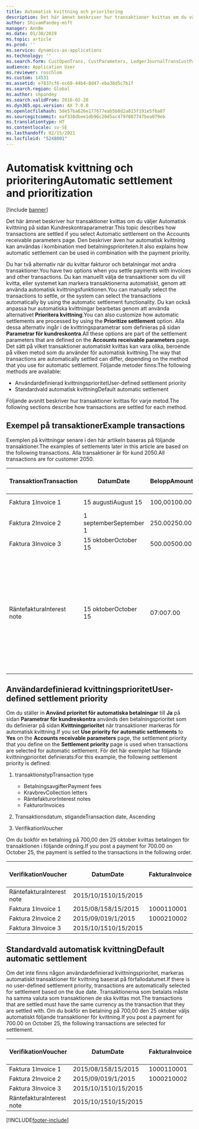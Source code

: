 ```yaml
---
title: Automatisk kvittning och prioritering
description: Det här ämnet beskriver hur transaktioner kvittas om du väljer Automatisk kvittning på sidan Kundreskontraparametrar. Den beskriver även hur automatisk kvittning kan användas i kombination med betalningsprioriteten.
author: ShivamPandey-msft
manager: AnnBe
ms.date: 01/30/2019
ms.topic: article
ms.prod: ''
ms.service: dynamics-ax-applications
ms.technology: ''
ms.search.form: CustOpenTrans, CustParameters, LedgerJournalTransCustPaym
audience: Application User
ms.reviewer: roschlom
ms.custom: 14531
ms.assetid: e7837cf6-ec69-44b4-8d47-eba38d5c7b1f
ms.search.region: Global
ms.author: shpandey
ms.search.validFrom: 2016-02-28
ms.dyn365.ops.version: AX 7.0.0
ms.openlocfilehash: 5de57ba626e177677eab5b8d2a815f191e5f6a87
ms.sourcegitcommit: eaf330dbee1db96c20d5ac479f007747bea079eb
ms.translationtype: HT
ms.contentlocale: sv-SE
ms.lasthandoff: 02/15/2021
ms.locfileid: "5248001"
---
```

# <a name="automatic-settlement-and-prioritization"></a><span data-ttu-id="a260f-104">Automatisk kvittning och prioritering</span><span class="sxs-lookup"><span data-stu-id="a260f-104">Automatic settlement and prioritization</span></span>

[!include [banner](../includes/banner.md)]

<span data-ttu-id="a260f-105">Det här ämnet beskriver hur transaktioner kvittas om du väljer Automatisk kvittning på sidan Kundreskontraparametrar.</span><span class="sxs-lookup"><span data-stu-id="a260f-105">This topic describes how transactions are settled if you select Automatic settlement on the Accounts receivable parameters page.</span></span> <span data-ttu-id="a260f-106">Den beskriver även hur automatisk kvittning kan användas i kombination med betalningsprioriteten.</span><span class="sxs-lookup"><span data-stu-id="a260f-106">It also explains how automatic settlement can be used in combination with the payment priority.</span></span>

<span data-ttu-id="a260f-107">Du har två alternativ när du kvittar fakturor och betalningar mot andra transaktioner.</span><span class="sxs-lookup"><span data-stu-id="a260f-107">You have two options when you settle payments with invoices and other transactions.</span></span> <span data-ttu-id="a260f-108">Du kan manuellt välja de transaktioner som du vill kvitta, eller systemet kan markera transaktionerna automatiskt, genom att använda automatisk kvittningsfunktionen.</span><span class="sxs-lookup"><span data-stu-id="a260f-108">You can manually select the transactions to settle, or the system can select the transactions automatically by using the automatic settlement functionality.</span></span> <span data-ttu-id="a260f-109">Du kan också anpassa hur automatiska kvittningar bearbetas genom att använda alternativet **Prioritera kvittning**.</span><span class="sxs-lookup"><span data-stu-id="a260f-109">You can also customize how automatic settlements are processed by using the **Prioritize settlement** option.</span></span> <span data-ttu-id="a260f-110">Alla dessa alternativ ingår i de kvittringsparametrar som definieras på sidan **Parametrar för kundreskontra**.</span><span class="sxs-lookup"><span data-stu-id="a260f-110">All these options are part of the settlement parameters that are defined on the **Accounts receivable parameters** page.</span></span> <span data-ttu-id="a260f-111">Det sätt på vilket transaktioner automatiskt kvittas kan vara olika, beroende på vilken metod som du använder för automatisk kvittning.</span><span class="sxs-lookup"><span data-stu-id="a260f-111">The way that transactions are automatically settled can differ, depending on the method that you use for automatic settlement.</span></span> <span data-ttu-id="a260f-112">Följande metoder finns:</span><span class="sxs-lookup"><span data-stu-id="a260f-112">The following methods are available:</span></span>

-   <span data-ttu-id="a260f-113">Användardefinierad kvittningsprioritet</span><span class="sxs-lookup"><span data-stu-id="a260f-113">User-defined settlement priority</span></span>
-   <span data-ttu-id="a260f-114">Standardvald automatisk kvittning</span><span class="sxs-lookup"><span data-stu-id="a260f-114">Default automatic settlement</span></span>

<span data-ttu-id="a260f-115">Följande avsnitt beskriver hur transaktioner kvittas för varje metod.</span><span class="sxs-lookup"><span data-stu-id="a260f-115">The following sections describe how transactions are settled for each method.</span></span>

## <a name="example-transactions"></a><span data-ttu-id="a260f-116">Exempel på transaktioner</span><span class="sxs-lookup"><span data-stu-id="a260f-116">Example transactions</span></span>
<span data-ttu-id="a260f-117">Exemplen på kvittningar senare i den här artikeln baseras på följande transaktioner.</span><span class="sxs-lookup"><span data-stu-id="a260f-117">The examples of settlements later in this article are based on the following transactions.</span></span> <span data-ttu-id="a260f-118">Alla transaktioner är för kund 2050.</span><span class="sxs-lookup"><span data-stu-id="a260f-118">All transactions are for customer 2050.</span></span>

| <span data-ttu-id="a260f-119">Transaktion</span><span class="sxs-lookup"><span data-stu-id="a260f-119">Transaction</span></span>   | <span data-ttu-id="a260f-120">Datum</span><span class="sxs-lookup"><span data-stu-id="a260f-120">Date</span></span>        | <span data-ttu-id="a260f-121">Belopp</span><span class="sxs-lookup"><span data-stu-id="a260f-121">Amount</span></span> | <span data-ttu-id="a260f-122">Villkor för kassarabatt</span><span class="sxs-lookup"><span data-stu-id="a260f-122">Cash discount terms</span></span> | <span data-ttu-id="a260f-123">Kassarabattdatum</span><span class="sxs-lookup"><span data-stu-id="a260f-123">Cash discount date</span></span> | <span data-ttu-id="a260f-124">Kommentarer</span><span class="sxs-lookup"><span data-stu-id="a260f-124">Comments</span></span>                                                                                                                                                                                      |
|---------------|-------------|--------|---------------------|--------------------|-----------------------------------------------------------------------------------------------------------------------------------------------------------------------------------------------|
| <span data-ttu-id="a260f-125">Faktura 1</span><span class="sxs-lookup"><span data-stu-id="a260f-125">Invoice 1</span></span>     | <span data-ttu-id="a260f-126">15 augusti</span><span class="sxs-lookup"><span data-stu-id="a260f-126">August 15</span></span>   | <span data-ttu-id="a260f-127">100,00</span><span class="sxs-lookup"><span data-stu-id="a260f-127">100.00</span></span> | <span data-ttu-id="a260f-128">2%14, Netto 30</span><span class="sxs-lookup"><span data-stu-id="a260f-128">2%14, Net 30</span></span>        | <span data-ttu-id="a260f-129">29 augusti</span><span class="sxs-lookup"><span data-stu-id="a260f-129">August 29</span></span>          |                                                                                                                                                                                               |
| <span data-ttu-id="a260f-130">Faktura 2</span><span class="sxs-lookup"><span data-stu-id="a260f-130">Invoice 2</span></span>     | <span data-ttu-id="a260f-131">1 september</span><span class="sxs-lookup"><span data-stu-id="a260f-131">September 1</span></span> | <span data-ttu-id="a260f-132">250.00</span><span class="sxs-lookup"><span data-stu-id="a260f-132">250.00</span></span> | <span data-ttu-id="a260f-133">2%14, Netto 30</span><span class="sxs-lookup"><span data-stu-id="a260f-133">2%14, Net 30</span></span>        | <span data-ttu-id="a260f-134">15 september</span><span class="sxs-lookup"><span data-stu-id="a260f-134">September 15</span></span>       |                                                                                                                                                                                               |
| <span data-ttu-id="a260f-135">Faktura 3</span><span class="sxs-lookup"><span data-stu-id="a260f-135">Invoice 3</span></span>     | <span data-ttu-id="a260f-136">15 oktober</span><span class="sxs-lookup"><span data-stu-id="a260f-136">October 15</span></span>  | <span data-ttu-id="a260f-137">500.00</span><span class="sxs-lookup"><span data-stu-id="a260f-137">500.00</span></span> | <span data-ttu-id="a260f-138">2% 14/Netto 30</span><span class="sxs-lookup"><span data-stu-id="a260f-138">2% 14/Net 30</span></span>        | <span data-ttu-id="a260f-139">29 oktober</span><span class="sxs-lookup"><span data-stu-id="a260f-139">October 29</span></span>         |                                                                                                                                                                                               |
| <span data-ttu-id="a260f-140">Räntefaktura</span><span class="sxs-lookup"><span data-stu-id="a260f-140">Interest note</span></span> | <span data-ttu-id="a260f-141">15 oktober</span><span class="sxs-lookup"><span data-stu-id="a260f-141">October 15</span></span>  | <span data-ttu-id="a260f-142">07:00</span><span class="sxs-lookup"><span data-stu-id="a260f-142">7.00</span></span>   |                     |                    | <span data-ttu-id="a260f-143">Den här räntefakturan gäller faktura 1 och 2.</span><span class="sxs-lookup"><span data-stu-id="a260f-143">This interest note is for invoice 1 and invoice 2.</span></span> <span data-ttu-id="a260f-144">Beloppet beräknas som 2 % ränta på belopp som är mer eller 30 dagar efter förfallodatum.</span><span class="sxs-lookup"><span data-stu-id="a260f-144">The amount is calculated as 2-percent interest on amounts that are 30 or more days past due.</span></span> <span data-ttu-id="a260f-145">T.ex. 0,02 × (100,00 + 250,00) = 7,00.</span><span class="sxs-lookup"><span data-stu-id="a260f-145">For example, 0.02 × (100.00 + 250.00) = 7.00.</span></span> |

## <a name="user-defined-settlement-priority"></a><span data-ttu-id="a260f-146">Användardefinierad kvittningsprioritet</span><span class="sxs-lookup"><span data-stu-id="a260f-146">User-defined settlement priority</span></span>
<span data-ttu-id="a260f-147">Om du ställer in **Använd prioritet för automatiska betalningar** till **Ja** på sidan **Parametrar för kundreskontra** används den betalningsprioritet som du definierar på sidan **Kvittningprioritet** när transaktioner markeras för automatisk kvittning.</span><span class="sxs-lookup"><span data-stu-id="a260f-147">If you set **Use priority for automatic settlements** to **Yes** on the **Accounts receivable parameters** page, the settlement priority that you define on the **Settlement priority** page is used when transactions are selected for automatic settlement.</span></span> <span data-ttu-id="a260f-148">För det här exemplet har följande kvittningprioritet definierats:</span><span class="sxs-lookup"><span data-stu-id="a260f-148">For this example, the following settlement priority is defined:</span></span>

1.  <span data-ttu-id="a260f-149">transaktionstyp</span><span class="sxs-lookup"><span data-stu-id="a260f-149">Transaction type</span></span>
    -   <span data-ttu-id="a260f-150">Betalningsavgifter</span><span class="sxs-lookup"><span data-stu-id="a260f-150">Payment fees</span></span>
    -   <span data-ttu-id="a260f-151">Kravbrev</span><span class="sxs-lookup"><span data-stu-id="a260f-151">Collection letters</span></span>
    -   <span data-ttu-id="a260f-152">Räntefakturor</span><span class="sxs-lookup"><span data-stu-id="a260f-152">Interest notes</span></span>
    -   <span data-ttu-id="a260f-153">Fakturor</span><span class="sxs-lookup"><span data-stu-id="a260f-153">Invoices</span></span>

2.  <span data-ttu-id="a260f-154">Transaktionsdatum, stigande</span><span class="sxs-lookup"><span data-stu-id="a260f-154">Transaction date, Ascending</span></span>
3.  <span data-ttu-id="a260f-155">Verifikation</span><span class="sxs-lookup"><span data-stu-id="a260f-155">Voucher</span></span>

<span data-ttu-id="a260f-156">Om du bokför en betalning på 700,00 den 25 oktober kvittas betalingen för transaktionen i följande ordning.</span><span class="sxs-lookup"><span data-stu-id="a260f-156">If you post a payment for 700.00 on October 25, the payment is settled to the transactions in the following order.</span></span>

| <span data-ttu-id="a260f-157">Verifikation</span><span class="sxs-lookup"><span data-stu-id="a260f-157">Voucher</span></span>       | <span data-ttu-id="a260f-158">Datum</span><span class="sxs-lookup"><span data-stu-id="a260f-158">Date</span></span>       | <span data-ttu-id="a260f-159">Faktura</span><span class="sxs-lookup"><span data-stu-id="a260f-159">Invoice</span></span> | <span data-ttu-id="a260f-160">Belopp i transaktionsvalutan</span><span class="sxs-lookup"><span data-stu-id="a260f-160">Amount in transaction currency</span></span> | <span data-ttu-id="a260f-161">Belopp att kvitta</span><span class="sxs-lookup"><span data-stu-id="a260f-161">Amount to settle</span></span> | <span data-ttu-id="a260f-162">Saldo</span><span class="sxs-lookup"><span data-stu-id="a260f-162">Balance</span></span> | <span data-ttu-id="a260f-163">Valuta</span><span class="sxs-lookup"><span data-stu-id="a260f-163">Currency</span></span> |
|---------------|------------|---------|--------------------------------|------------------|---------|----------|
| <span data-ttu-id="a260f-164">Räntefaktura</span><span class="sxs-lookup"><span data-stu-id="a260f-164">Interest note</span></span> | <span data-ttu-id="a260f-165">2015/10/15</span><span class="sxs-lookup"><span data-stu-id="a260f-165">10/15/2015</span></span> |         | <span data-ttu-id="a260f-166">07:00</span><span class="sxs-lookup"><span data-stu-id="a260f-166">7.00</span></span>                           | <span data-ttu-id="a260f-167">07:00</span><span class="sxs-lookup"><span data-stu-id="a260f-167">7.00</span></span>             | <span data-ttu-id="a260f-168">0,00</span><span class="sxs-lookup"><span data-stu-id="a260f-168">0.00</span></span>    | <span data-ttu-id="a260f-169">USD</span><span class="sxs-lookup"><span data-stu-id="a260f-169">USD</span></span>      |
| <span data-ttu-id="a260f-170">Faktura 1</span><span class="sxs-lookup"><span data-stu-id="a260f-170">Invoice 1</span></span>     | <span data-ttu-id="a260f-171">2015/08/15</span><span class="sxs-lookup"><span data-stu-id="a260f-171">8/15/2015</span></span>  | <span data-ttu-id="a260f-172">10001</span><span class="sxs-lookup"><span data-stu-id="a260f-172">10001</span></span>   | <span data-ttu-id="a260f-173">100,00</span><span class="sxs-lookup"><span data-stu-id="a260f-173">100.00</span></span>                         | <span data-ttu-id="a260f-174">100,00</span><span class="sxs-lookup"><span data-stu-id="a260f-174">100.00</span></span>           | <span data-ttu-id="a260f-175">0,00</span><span class="sxs-lookup"><span data-stu-id="a260f-175">0.00</span></span>    | <span data-ttu-id="a260f-176">USD</span><span class="sxs-lookup"><span data-stu-id="a260f-176">USD</span></span>      |
| <span data-ttu-id="a260f-177">Faktura 2</span><span class="sxs-lookup"><span data-stu-id="a260f-177">Invoice 2</span></span>     | <span data-ttu-id="a260f-178">2015/09/01</span><span class="sxs-lookup"><span data-stu-id="a260f-178">9/1/2015</span></span>   | <span data-ttu-id="a260f-179">10002</span><span class="sxs-lookup"><span data-stu-id="a260f-179">10002</span></span>   | <span data-ttu-id="a260f-180">250.00</span><span class="sxs-lookup"><span data-stu-id="a260f-180">250.00</span></span>                         | <span data-ttu-id="a260f-181">250.00</span><span class="sxs-lookup"><span data-stu-id="a260f-181">250.00</span></span>           | <span data-ttu-id="a260f-182">0,00</span><span class="sxs-lookup"><span data-stu-id="a260f-182">0.00</span></span>    | <span data-ttu-id="a260f-183">USD</span><span class="sxs-lookup"><span data-stu-id="a260f-183">USD</span></span>      |
| <span data-ttu-id="a260f-184">Faktura 3</span><span class="sxs-lookup"><span data-stu-id="a260f-184">Invoice 3</span></span>     | <span data-ttu-id="a260f-185">2015/10/15</span><span class="sxs-lookup"><span data-stu-id="a260f-185">10/15/2015</span></span> |         | <span data-ttu-id="a260f-186">500.00</span><span class="sxs-lookup"><span data-stu-id="a260f-186">500.00</span></span>                         | <span data-ttu-id="a260f-187">343,00</span><span class="sxs-lookup"><span data-stu-id="a260f-187">343.00</span></span>           | <span data-ttu-id="a260f-188">157,00</span><span class="sxs-lookup"><span data-stu-id="a260f-188">157.00</span></span>  | <span data-ttu-id="a260f-189">USD</span><span class="sxs-lookup"><span data-stu-id="a260f-189">USD</span></span>      |

## <a name="default-automatic-settlement"></a><span data-ttu-id="a260f-190">Standardvald automatisk kvittning</span><span class="sxs-lookup"><span data-stu-id="a260f-190">Default automatic settlement</span></span>
<span data-ttu-id="a260f-191">Om det inte finns någon användardefinierad kvittningsprioritet, markeras automatiskt transaktioner för kvittning baserat på förfallodatumet.</span><span class="sxs-lookup"><span data-stu-id="a260f-191">If there is no user-defined settlement priority, transactions are automatically selected for settlement based on the due date.</span></span> <span data-ttu-id="a260f-192">Transaktionerna som betalats måste ha samma valuta som transaktionen de ska kvittas mot.</span><span class="sxs-lookup"><span data-stu-id="a260f-192">The transactions that are settled must have the same currency as the transaction that they are settled with.</span></span> <span data-ttu-id="a260f-193">Om du bokför en betalning på 700,00 den 25 oktober väljs automatiskt följande transaktioner för kvittning.</span><span class="sxs-lookup"><span data-stu-id="a260f-193">If you post a payment for 700.00 on October 25, the following transactions are selected for settlement.</span></span>

| <span data-ttu-id="a260f-194">Verifikation</span><span class="sxs-lookup"><span data-stu-id="a260f-194">Voucher</span></span>       | <span data-ttu-id="a260f-195">Datum</span><span class="sxs-lookup"><span data-stu-id="a260f-195">Date</span></span>       | <span data-ttu-id="a260f-196">Faktura</span><span class="sxs-lookup"><span data-stu-id="a260f-196">Invoice</span></span> | <span data-ttu-id="a260f-197">Belopp i transaktionsvalutan</span><span class="sxs-lookup"><span data-stu-id="a260f-197">Amount in transaction currency</span></span> | <span data-ttu-id="a260f-198">Belopp att kvitta</span><span class="sxs-lookup"><span data-stu-id="a260f-198">Amount to settle</span></span> | <span data-ttu-id="a260f-199">Saldo</span><span class="sxs-lookup"><span data-stu-id="a260f-199">Balance</span></span> | <span data-ttu-id="a260f-200">Valuta</span><span class="sxs-lookup"><span data-stu-id="a260f-200">Currency</span></span> |
|---------------|------------|---------|--------------------------------|------------------|---------|----------|
| <span data-ttu-id="a260f-201">Faktura 1</span><span class="sxs-lookup"><span data-stu-id="a260f-201">Invoice 1</span></span>     | <span data-ttu-id="a260f-202">2015/08/15</span><span class="sxs-lookup"><span data-stu-id="a260f-202">8/15/2015</span></span>  | <span data-ttu-id="a260f-203">10001</span><span class="sxs-lookup"><span data-stu-id="a260f-203">10001</span></span>   | <span data-ttu-id="a260f-204">100,00</span><span class="sxs-lookup"><span data-stu-id="a260f-204">100.00</span></span>                         | <span data-ttu-id="a260f-205">100,00</span><span class="sxs-lookup"><span data-stu-id="a260f-205">100.00</span></span>           | <span data-ttu-id="a260f-206">0,00</span><span class="sxs-lookup"><span data-stu-id="a260f-206">0.00</span></span>    | <span data-ttu-id="a260f-207">USD</span><span class="sxs-lookup"><span data-stu-id="a260f-207">USD</span></span>      |
| <span data-ttu-id="a260f-208">Faktura 2</span><span class="sxs-lookup"><span data-stu-id="a260f-208">Invoice 2</span></span>     | <span data-ttu-id="a260f-209">2015/09/01</span><span class="sxs-lookup"><span data-stu-id="a260f-209">9/1/2015</span></span>   | <span data-ttu-id="a260f-210">10002</span><span class="sxs-lookup"><span data-stu-id="a260f-210">10002</span></span>   | <span data-ttu-id="a260f-211">250.00</span><span class="sxs-lookup"><span data-stu-id="a260f-211">250.00</span></span>                         | <span data-ttu-id="a260f-212">250.00</span><span class="sxs-lookup"><span data-stu-id="a260f-212">250.00</span></span>           | <span data-ttu-id="a260f-213">0,00</span><span class="sxs-lookup"><span data-stu-id="a260f-213">0.00</span></span>    | <span data-ttu-id="a260f-214">USD</span><span class="sxs-lookup"><span data-stu-id="a260f-214">USD</span></span>      |
| <span data-ttu-id="a260f-215">Faktura 3</span><span class="sxs-lookup"><span data-stu-id="a260f-215">Invoice 3</span></span>     | <span data-ttu-id="a260f-216">2015/10/15</span><span class="sxs-lookup"><span data-stu-id="a260f-216">10/15/2015</span></span> |         | <span data-ttu-id="a260f-217">500.00</span><span class="sxs-lookup"><span data-stu-id="a260f-217">500.00</span></span>                         | <span data-ttu-id="a260f-218">350.00</span><span class="sxs-lookup"><span data-stu-id="a260f-218">350.00</span></span>           | <span data-ttu-id="a260f-219">150.00</span><span class="sxs-lookup"><span data-stu-id="a260f-219">150.00</span></span>  | <span data-ttu-id="a260f-220">USD</span><span class="sxs-lookup"><span data-stu-id="a260f-220">USD</span></span>      |
| <span data-ttu-id="a260f-221">Räntefaktura</span><span class="sxs-lookup"><span data-stu-id="a260f-221">Interest note</span></span> | <span data-ttu-id="a260f-222">2015/10/15</span><span class="sxs-lookup"><span data-stu-id="a260f-222">10/15/2015</span></span> |         | <span data-ttu-id="a260f-223">7.00</span><span class="sxs-lookup"><span data-stu-id="a260f-223">7.00</span></span>                           | <span data-ttu-id="a260f-224">0,00</span><span class="sxs-lookup"><span data-stu-id="a260f-224">0.00</span></span>             | <span data-ttu-id="a260f-225">7.00</span><span class="sxs-lookup"><span data-stu-id="a260f-225">7.00</span></span>    | <span data-ttu-id="a260f-226">USD</span><span class="sxs-lookup"><span data-stu-id="a260f-226">USD</span></span>      |







[!INCLUDE[footer-include](../../includes/footer-banner.md)]